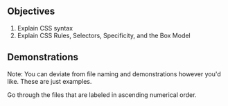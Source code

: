 ## Objectives

1. Explain CSS syntax
2. Explain CSS Rules, Selectors, Specificity, and the Box Model

## Demonstrations
Note: You can deviate from file naming and demonstrations however you'd like. These are just examples. 

Go through the files that are labeled in ascending numerical order.

